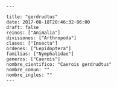 
      ---

      title: "gerdrudtus"
      date: 2017-08-18T20:46:32-06:00
      draft: false
      reinos: ["Animalia"]
      divisiones: ["Arthropoda"]
      clases: ["Insecta"]
      ordenes: ["Lepidoptera"]
      familias: ["Nymphalidae"]
      generos: ["Caerois"]
      nombre_cientifico: "Caerois gerdrudtus"
      nombre_comun: ""
      nombre_ingles: ""
      ---

      